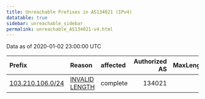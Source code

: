```yaml
---
title: Unreachable Prefixes in AS134021 (IPv4)
datatable: true
sidebar: unreachable_sidebar
permalink: unreachable_AS134021-v4.html
---
```


Data as of 2020-01-02 23:00:00 UTC


<div class="datatable-begin"></div>

| Prefix                                                     | Reason                                                                                                      | affected   |   Authorized AS |   MaxLength | Anchor                                       |   unreachable /24s |
|:-----------------------------------------------------------|:------------------------------------------------------------------------------------------------------------|:-----------|----------------:|------------:|:---------------------------------------------|-------------------:|
| [103.210.106.0/24](https://stat.ripe.net/103.210.106.0/24) | [INVALID LENGTH](https://rpki-validator.ripe.net/announcement-preview?asn=AS134021&prefix=103.210.106.0/24) | complete   |          134021 |          23 | [APNIC](unreachable_APNIC_RPKI_Root-v4.html) |                  1 |

<div class="datatable-end"></div>